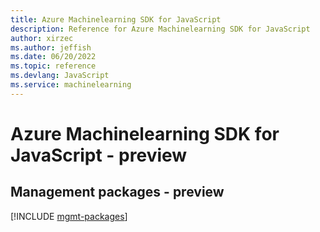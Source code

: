 ```yaml
---
title: Azure Machinelearning SDK for JavaScript
description: Reference for Azure Machinelearning SDK for JavaScript
author: xirzec
ms.author: jeffish
ms.date: 06/20/2022
ms.topic: reference
ms.devlang: JavaScript
ms.service: machinelearning
---
```

# Azure Machinelearning SDK for JavaScript - preview
## Management packages - preview
[!INCLUDE [mgmt-packages](machinelearning-mgmt-index.md)]

